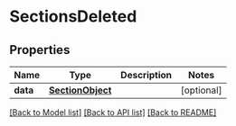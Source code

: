 # SectionsDeleted

## Properties
Name | Type | Description | Notes
------------ | ------------- | ------------- | -------------
**data** | [**SectionObject**](SectionObject.md) |  | [optional] 

[[Back to Model list]](../README.md#documentation-for-models) [[Back to API list]](../README.md#documentation-for-api-endpoints) [[Back to README]](../README.md)

